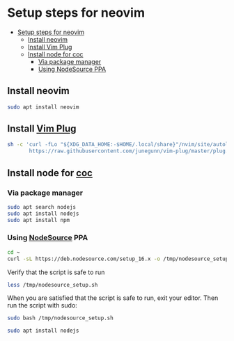 # Setup steps for neovim

- [Setup steps for neovim](#setup-steps-for-neovim)
  - [Install neovim](#install-neovim)
  - [Install Vim Plug](#install-vim-plug)
  - [Install node for coc](#install-node-for-coc)
    - [Via package manager](#via-package-manager)
    - [Using NodeSource PPA](#using-nodesource-ppa)


## Install neovim

```bash
sudo apt install neovim
```

## Install [Vim Plug](https://github.com/junegunn/vim-plug)

```bash
sh -c 'curl -fLo "${XDG_DATA_HOME:-$HOME/.local/share}"/nvim/site/autoload/plug.vim --create-dirs \
       https://raw.githubusercontent.com/junegunn/vim-plug/master/plug.vim'
```

## Install node for [coc](https://github.com/neoclide/coc.nvim)

### Via package manager

```bash
sudo apt search nodejs
sudo apt install nodejs
sudo apt install npm
```

### Using [NodeSource](https://github.com/nodesource/distributions#debinstall) PPA

```bash
cd ~
curl -sL https://deb.nodesource.com/setup_16.x -o /tmp/nodesource_setup.sh
```

Verify that the script is safe to run

```bash
less /tmp/nodesource_setup.sh
```

When you are satisfied that the script is safe to run, exit your editor. Then run the script with sudo:

```bash
sudo bash /tmp/nodesource_setup.sh
```

```bash
sudo apt install nodejs
```
